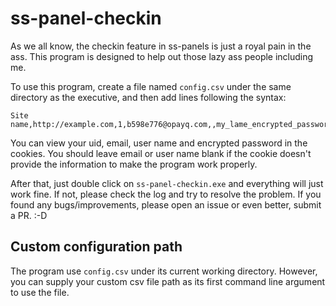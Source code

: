 ﻿# ss-panel-checkin
As we all know, the checkin feature in ss-panels is just a royal pain in the ass. This program is designed to help out those lazy ass people including me.

To use this program, create a file named `config.csv` under the same directory as the executive, and then add lines following the syntax:

	Site name,http://example.com,1,b598e776@opayq.com,,my_lame_encrypted_password

You can view your uid, email, user name and encrypted password in the cookies. You should leave email or user name blank if the cookie doesn't provide the information to make the program work properly.

After that, just double click on `ss-panel-checkin.exe` and everything will just work fine. If not, please check the log and try to resolve the problem. If you found any bugs/improvements, please open an issue or even better, submit a PR. :-D

## Custom configuration path
The program use `config.csv` under its current working directory. However, you can supply your custom csv file path as its first command line argument to use the file.
